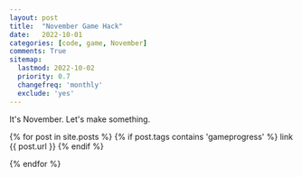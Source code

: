 ```yaml
---
layout: post
title:  "November Game Hack"
date:   2022-10-01
categories: [code, game, November]
comments: True
sitemap:
  lastmod: 2022-10-02
  priority: 0.7
  changefreq: 'monthly'
  exclude: 'yes'
---
```


It's November. Let's make something.

{% for post in site.posts %}
{% if post.tags contains 'gameprogress' %}
  link {{ post.url }}
{% endif %}

{% endfor %}
